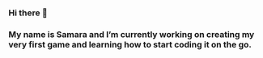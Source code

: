### Hi there 👋

### My name is Samara and I’m currently working on creating my very first game and learning how to start coding it on the go.

<!--
**SamaraYogini/SamaraYogini** is a ✨ _special_ ✨ repository because its `README.md` (this file) appears on your GitHub profile.

Here are some ideas to get you started:

- 🔭 I’m currently working on creating my very first game! 
- 🌱 I’m currently learning how to start coding my first game.
- 💬 Ask me about anything
- 📫 How to reach me: Insta @samarayogini
- 😄 Pronouns: She/her
- ⚡ Fun fact: I never though I would use coding for creating a game.
-->
